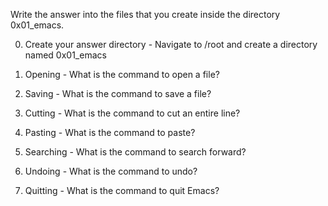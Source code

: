 Write the answer into the files that you create inside the directory 0x01_emacs.

0. Create your answer directory - Navigate to /root and create a directory named 0x01_emacs

1. Opening - What is the command to open a file?

2. Saving - What is the command to save a file?

3. Cutting - What is the command to cut an entire line?

4. Pasting - What is the command to paste?

5. Searching - What is the command to search forward?

6. Undoing - What is the command to undo?

7. Quitting - What is the command to quit Emacs?
